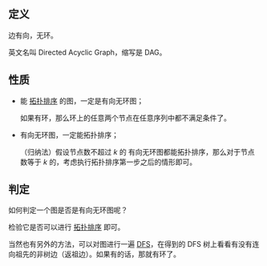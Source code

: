 ## 定义

边有向，无环。

英文名叫 Directed Acyclic Graph，缩写是 DAG。

## 性质

- 能 [拓扑排序](/graph/topo) 的图，一定是有向无环图；

    如果有环，那么环上的任意两个节点在任意序列中都不满足条件了。

- 有向无环图，一定能拓扑排序；

    （归纳法）假设节点数不超过 $k$ 的 有向无环图都能拓扑排序，那么对于节点数等于 $k$ 的，考虑执行拓扑排序第一步之后的情形即可。

## 判定

如何判定一个图是否是有向无环图呢？

检验它是否可以进行 [拓扑排序](/graph/topo) 即可。

当然也有另外的方法，可以对图进行一遍 [DFS](/search/dfs)，在得到的 DFS 树上看看有没有连向祖先的非树边（返祖边）。如果有的话，那就有环了。